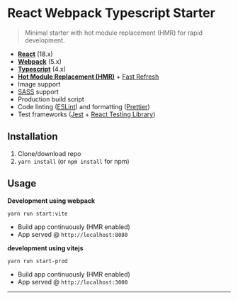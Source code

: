 # React Webpack Typescript Starter

> Minimal starter with hot module replacement (HMR) for rapid development.

- **[React](https://facebook.github.io/react/)** (18.x)
- **[Webpack](https://webpack.js.org/)** (5.x)
- **[Typescript](https://www.typescriptlang.org/)** (4.x)
- **[Hot Module Replacement (HMR)](https://webpack.js.org/concepts/hot-module-replacement/)** + [Fast Refresh](https://github.com/pmmmwh/react-refresh-webpack-plugin)
- Image support
- [SASS](http://sass-lang.com/) support
- Production build script
- Code linting ([ESLint](https://github.com/eslint/eslint)) and formatting ([Prettier](https://github.com/prettier/prettier))
- Test frameworks ([Jest](https://facebook.github.io/jest/) + [React Testing Library](https://testing-library.com/docs/react-testing-library/intro))

## Installation

1. Clone/download repo
2. `yarn install` (or `npm install` for npm)

## Usage

**Development using webpack**

`yarn run start:vite`

- Build app continuously (HMR enabled)
- App served @ `http://localhost:8080`

**development using vitejs**

`yarn run start-prod`

- Build app continuously (HMR enabled)
- App served @ `http://localhost:3000`

---
